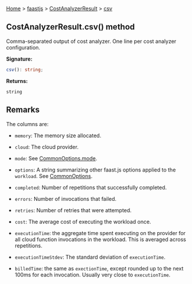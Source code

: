 [Home](./index) &gt; [faastjs](./faastjs.md) &gt; [CostAnalyzerResult](./faastjs.costanalyzerresult.md) &gt; [csv](./faastjs.costanalyzerresult.csv.md)

## CostAnalyzerResult.csv() method

Comma-separated output of cost analyzer. One line per cost analyzer configuration.

<b>Signature:</b>

```typescript
csv(): string;
```
<b>Returns:</b>

`string`

## Remarks

The columns are:

- `memory`<!-- -->: The memory size allocated.

- `cloud`<!-- -->: The cloud provider.

- `mode`<!-- -->: See [CommonOptions.mode](./faastjs.commonoptions.mode.md)<!-- -->.

- `options`<!-- -->: A string summarizing other faast.js options applied to the `workload`<!-- -->. See [CommonOptions](./faastjs.commonoptions.md)<!-- -->.

- `completed`<!-- -->: Number of repetitions that successfully completed.

- `errors`<!-- -->: Number of invocations that failed.

- `retries`<!-- -->: Number of retries that were attempted.

- `cost`<!-- -->: The average cost of executing the workload once.

- `executionTime`<!-- -->: the aggregate time spent executing on the provider for all cloud function invocations in the workload. This is averaged across repetitions.

- `executionTimeStdev`<!-- -->: The standard deviation of `executionTime`<!-- -->.

- `billedTime`<!-- -->: the same as `exectionTime`<!-- -->, except rounded up to the next 100ms for each invocation. Usually very close to `executionTime`<!-- -->.

